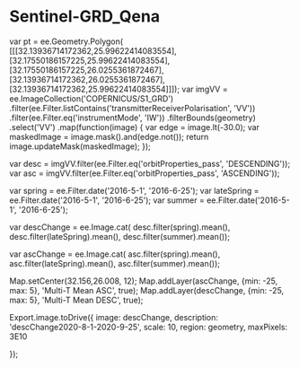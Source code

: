 # Sentinel-GRD_Qena
 var pt = ee.Geometry.Polygon(
 [[[32.13936714172362,25.99622414083554],
 [32.17550186157225,25.99622414083554],
 [32.17550186157225,26.0255361872467],
  [32.13936714172362,26.0255361872467],
 [32.13936714172362,25.99622414083554]]]);
 var imgVV = ee.ImageCollection('COPERNICUS/S1_GRD')
        .filter(ee.Filter.listContains('transmitterReceiverPolarisation', 'VV'))
           .filter(ee.Filter.eq('instrumentMode', 'IW'))
      .filterBounds(geometry)
        .select('VV')
        .map(function(image) {
          var edge = image.lt(-30.0);
          var maskedImage = image.mask().and(edge.not());
          return image.updateMask(maskedImage);
        });

var desc = imgVV.filter(ee.Filter.eq('orbitProperties_pass', 'DESCENDING'));
var asc = imgVV.filter(ee.Filter.eq('orbitProperties_pass', 'ASCENDING'));

var spring = ee.Filter.date('2016-5-1', '2016-6-25');
var lateSpring = ee.Filter.date('2016-5-1', '2016-6-25');
var summer = ee.Filter.date('2016-5-1', '2016-6-25');

var descChange = ee.Image.cat(
        desc.filter(spring).mean(),
        desc.filter(lateSpring).mean(),
        desc.filter(summer).mean());

var ascChange = ee.Image.cat(
        asc.filter(spring).mean(),
        asc.filter(lateSpring).mean(),
        asc.filter(summer).mean());
        
Map.setCenter(32.156,26.008, 12);
Map.addLayer(ascChange, {min: -25, max: 5}, 'Multi-T Mean ASC', true);
Map.addLayer(descChange, {min: -25, max: 5}, 'Multi-T Mean DESC', true);

Export.image.toDrive({
 image: descChange,
 description: 'descChange2020-8-1-2020-9-25',
 scale: 10,
 region: geometry,
 maxPixels: 3E10

});
